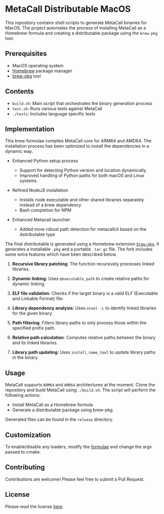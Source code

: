 # MetaCall Distributable MacOS

This repository contains shell scripts to generate MetaCall binaries for MacOS. The project automates the process of installing MetaCall as a Homebrew formula and creating a distributable package using the `brew-pkg` tool.

## Prerequisites

- MacOS operating system
- [Homebrew](https://brew.sh/) package manager
- [brew-pkg](https://github.com/metacall/brew-pkg) tool

## Contents

- `build.sh`: Main script that orchestrates the binary generation process
- `test.sh`: Runs various tests against MetaCall
- `./tests`: Includes language specific tests

## Implementation

This brew formulae compiles MetaCall core for ARM64 and AMD64. The installation process has been optimized to install the dependencies in a dynamic way.

- Enhanced Python setup process
    - Support for detecting Python version and location dynamically.
    - Improved handling of Python paths for both macOS and Linux systems.

- Refined NodeJS installation
    - Installs node executable and other shared libraries separately instead of a brew dependency
    - Bash completion for NPM

- Enhanced Metacall launcher:
    - Added more robust path detection for metacallcli based on the dsitributable type

The final distributable is generated using a Homebrew extension [`brew-pkg`](https://github.com/metacall/brew-pkg). It generates a installable `.pkg` and a portable `.tar.gz` file. The fork includes some extra features which have been described below.

1. **Recursive library patching**: The function recursively processes linked libraries.

2. **Dynamic linking**: Uses `@executable_path` to create relative paths for dynamic linking.

3. **ELF file validation**: Checks if the target binary is a valid ELF (Executable and Linkable Format) file.

4. **Library dependency analysis**: Uses `otool -L` to identify linked libraries for the given binary.

5. **Path filtering**: Filters library paths to only process those within the specified prefix path.

6. **Relative path calculation**: Computes relative paths between the binary and its linked libraries.

7. **Library path updating**: Uses `install_name_tool` to update library paths in the binary.

## Usage

MetaCall supports `ARM64` and `AMD64` architectures at the moment.
Clone the repository and build MetaCall using `./build.sh`.
The script will perform the following actions:
- Install MetaCall as a Homebrew formula
- Generate a distributable package using brew-pkg

Generated files can be found in the `release` directory.

## Customization

To enable/disable any loaders, modify the [formulae](https://github.com/metacall/homebrew/blob/main/metacall.rb) and change the args passed to cmake.

## Contributing

Contributions are welcome! Please feel free to submit a Pull Request.

## License

Please read the license [here](https://github.com/metacall/distributable-macos/blob/master/LICENSE).

